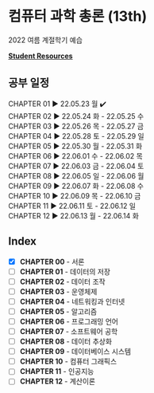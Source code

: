 # 컴퓨터 과학 총론 (13th)

2022 여름 계절학기 예습

[**Student Resources**](https://media.pearsoncmg.com/ph/esm/ecs_brylow_csao_13/cw/)

## 공부 일정

CHAPTER 01 ▶ 22.05.23 월 ✔️  
CHAPTER 02 ▶ 22.05.24 화 - 22.05.25 수   
CHAPTER 03 ▶ 22.05.26 목 - 22.05.27 금    
CHAPTER 04 ▶ 22.05.28 토 - 22.05.29 일  
CHAPTER 05 ▶ 22.05.30 월 - 22.05.31 화  
CHAPTER 06 ▶ 22.06.01 수 - 22.06.02 목  
CHAPTER 07 ▶ 22.06.03 금 - 22.06.04 토  
CHAPTER 08 ▶ 22.06.05 일 - 22.06.06 월  
CHAPTER 09 ▶ 22.06.07 화 - 22.06.08 수  
CHAPTER 10 ▶ 22.06.09 목 - 22.06.10 금  
CHAPTER 11 ▶ 22.06.11 토 - 22.06.12 일  
CHAPTER 12 ▶ 22.06.13 월 - 22.06.14 화  

## Index

- [X] **CHAPTER 00** - 서론
- [ ] **CHAPTER 01** - 데이터의 저장
- [ ] **CHAPTER 02** - 데이터 조작
- [ ] **CHAPTER 03** - 운영체제
- [ ] **CHAPTER 04** - 네트워킹과 인터넷
- [ ] **CHAPTER 05** - 알고리즘
- [ ] **CHAPTER 06** - 프로그래밍 언어
- [ ] **CHAPTER 07** - 소프트웨어 공학
- [ ] **CHAPTER 08** - 데이터 추상화
- [ ] **CHAPTER 09** - 데이터베이스 시스템
- [ ] **CHAPTER 10** - 컴퓨터 그래픽스
- [ ] **CHAPTER 11** - 인공지능
- [ ] **CHAPTER 12** - 계산이론
